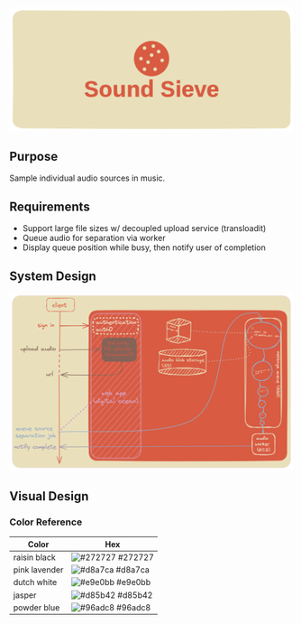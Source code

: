 
![Sound Sieve Logo](public/img/Sound%20Sieve-logo/soundsievecoverround.png)


## Purpose
Sample individual audio sources in music.


## Requirements

* Support large file sizes w/ decoupled upload service (transloadit)
* Queue audio for separation via worker
* Display queue position while busy, then notify user of completion


## System Design

![System Design Diagram](public/img/systemdiagram.png)

## Visual Design
### Color Reference

| Color             | Hex                                                                |
| ----------------- | ------------------------------------------------------------------ |
| raisin black | ![#272727](https://via.placeholder.com/10/272727?text=+) #272727 |
| pink lavender | ![#d8a7ca](https://via.placeholder.com/10/d8a7ca?text=+) #d8a7ca |
| dutch white | ![#e9e0bb](https://via.placeholder.com/10/e9e0bb?text=+) #e9e0bb |
| jasper | ![#d85b42](https://via.placeholder.com/10/d85b42?text=+) #d85b42 |
| powder blue | ![#96adc8](https://via.placeholder.com/10/96adc8?text=+) #96adc8 |